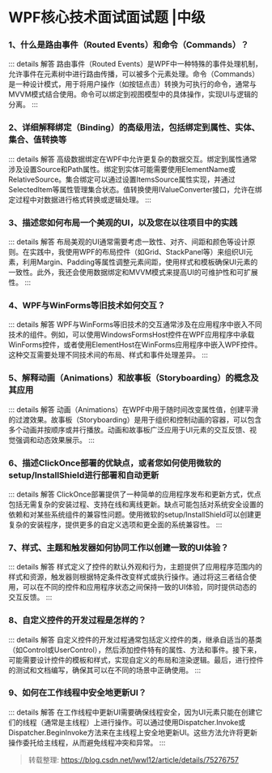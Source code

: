 # WPF核心技术面试面试题 |中级

### 1、什么是路由事件（Routed Events）和命令（Commands）？

::: details 解答
路由事件（Routed Events）是WPF中一种特殊的事件处理机制，允许事件在元素树中进行路由传播，可以被多个元素处理。命令（Commands）是一种设计模式，用于将用户操作（如按钮点击）转换为可执行的命令，通常与MVVM模式结合使用。命令可以绑定到视图模型中的具体操作，实现UI与逻辑的分离。
:::

### 2、详细解释绑定（Binding）的高级用法，包括绑定到属性、实体、集合、值转换等

::: details 解答
高级数据绑定在WPF中允许更复杂的数据交互。绑定到属性通常涉及设置Source和Path属性。绑定到实体可能需要使用ElementName或RelativeSource。集合绑定可以通过设置ItemsSource属性实现，并通过SelectedItem等属性管理集合状态。值转换使用IValueConverter接口，允许在绑定过程中对数据进行格式转换或逻辑处理。
:::

### 3、描述您如何布局一个美观的UI，以及您在以往项目中的实践

::: details 解答
布局美观的UI通常需要考虑一致性、对齐、间距和颜色等设计原则。在实践中，我使用WPF的布局控件（如Grid、StackPanel等）来组织UI元素，利用Margin、Padding等属性调整元素间距，使用样式和模板确保UI元素的一致性。此外，我还会使用数据绑定和MVVM模式来提高UI的可维护性和可扩展性。
:::

### 4、WPF与WinForms等旧技术如何交互？

::: details 解答
WPF与WinForms等旧技术的交互通常涉及在应用程序中嵌入不同技术的组件。例如，可以使用WindowsFormsHost控件在WPF应用程序中承载WinForms控件，或者使用ElementHost在WinForms应用程序中嵌入WPF控件。这种交互需要处理不同技术间的布局、样式和事件处理差异。
:::

### 5、解释动画（Animations）和故事板（Storyboarding）的概念及其应用

::: details 解答
动画（Animations）在WPF中用于随时间改变属性值，创建平滑的过渡效果。故事板（Storyboarding）是用于组织和控制动画的容器，可以包含多个动画并按顺序或并行播放。动画和故事板广泛应用于UI元素的交互反馈、视觉强调和动态效果展示。
:::

### 6、描述ClickOnce部署的优缺点，或者您如何使用微软的setup/InstallShield进行部署和自动更新

::: details 解答
ClickOnce部署提供了一种简单的应用程序发布和更新方式，优点包括无需复杂的安装过程、支持在线和离线更新。缺点可能包括对系统安全设置的依赖和对某些系统组件的兼容性问题。使用微软的setup/InstallShield可以创建更复杂的安装程序，提供更多的自定义选项和更全面的系统兼容性。
:::

### 7、样式、主题和触发器如何协同工作以创建一致的UI体验？

::: details 解答
样式定义了控件的默认外观和行为，主题提供了应用程序范围内的样式和资源，触发器则根据特定条件改变样式或执行操作。通过将这三者结合使用，可以在不同的控件和应用程序状态之间保持一致的UI体验，同时提供动态的交互反馈。
:::

### 8、自定义控件的开发过程是怎样的？

::: details 解答
自定义控件的开发过程通常包括定义控件的类，继承自适当的基类（如Control或UserControl），然后添加控件特有的属性、方法和事件。接下来，可能需要设计控件的模板和样式，实现自定义的布局和渲染逻辑。最后，进行控件的测试和文档编写，确保其可以在不同的场景中正确使用。
:::

### 9、如何在工作线程中安全地更新UI？

::: details 解答
在工作线程中更新UI需要确保线程安全，因为UI元素只能在创建它们的线程（通常是主线程）上进行操作。可以通过使用Dispatcher.Invoke或Dispatcher.BeginInvoke方法来在主线程上安全地更新UI。这些方法允许将更新操作委托给主线程，从而避免线程冲突和异常。
:::

> 转载整理: <https://blog.csdn.net/lwwl12/article/details/75276757>

